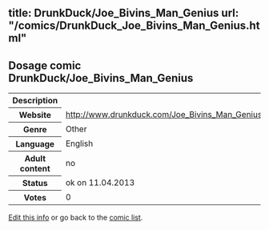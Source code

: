 title: DrunkDuck/Joe_Bivins_Man_Genius
url: "/comics/DrunkDuck_Joe_Bivins_Man_Genius.html"
---
Dosage comic DrunkDuck/Joe_Bivins_Man_Genius
-----------------------------------------

<table class="comicinfo">
<tr>
<th>Description</th><td></td>
</tr>
<tr>
<th>Website</th><td><a href="http://www.drunkduck.com/Joe_Bivins_Man_Genius/">http://www.drunkduck.com/Joe_Bivins_Man_Genius/</a></td>
</tr>
<tr>
<th>Genre</th><td>Other</td>
</tr>
<tr>
<th>Language</th><td>English</td>
</tr>
<tr>
<th>Adult content</th><td>no</td>
</tr>
<tr>
<th>Status</th><td>ok on 11.04.2013</td>
</tr>
<tr>
<th>Votes</th><td>0</div></td>
</tr>
</table>

[Edit this info](/comics/DrunkDuck_Joe_Bivins_Man_Genius_edit.html) or go back to the [comic list](../comic-index.html).

